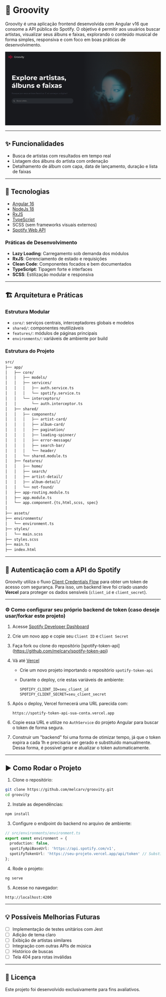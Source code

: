 # 🎵 Groovity

Groovity é uma aplicação frontend desenvolvida com Angular v16 que consome a API pública do Spotify. O objetivo é permitir aos usuários buscar artistas, visualizar seus álbuns e faixas, explorando o conteúdo musical de forma simples, responsiva e com foco em boas práticas de desenvolvimento.

![Página principal da aplicação](src/assets/image/screenshot.png)

---

## ✨ Funcionalidades

- Busca de artistas com resultados em tempo real
- Listagem dos álbuns do artista com ordenação
- Detalhamento de álbum com capa, data de lançamento, duração e lista de faixas

---

## 🧰 Tecnologias

- [Angular 16](https://angular.io/)
- [NodeJs 18](https://nodejs.org/pt)
- [RxJS](https://rxjs.dev/)
- [TypeScript](https://www.typescriptlang.org/)
- SCSS (sem frameworks visuais externos)
- [Spotify Web API](https://developer.spotify.com/documentation/web-api/)

### Práticas de Desenvolvimento
- **Lazy Loading**: Carregamento sob demanda dos módulos
- **RxJS**: Gerenciamento de estado e requisições
- **Clean Code**: Componentes focados e bem documentados
- **TypeScript**: Tipagem forte e interfaces
- **SCSS**: Estilização modular e responsiva

---

## 🏗️ Arquitetura e Práticas

### Estrutura Modular
- `core/`: serviços centrais, interceptadores globais e modelos
- `shared/`: componentes reutilizáveis
- `features/`: módulos de páginas principais
- `environments/`: variáveis de ambiente por build

### Estrutura do Projeto
```txt
src/
├── app/
│   ├── core/
│   │   ├── models/
│   │   ├── services/
│   │   │   ├── auth.service.ts
│   │   │   └── spotify.service.ts
│   │   └── interceptors/
│   │       └── auth.interceptor.ts
│   ├── shared/
│   │   ├── components/
│   │   │   ├── artist-card/
│   │   │   ├── album-card/
│   │   │   ├── pagination/
│   │   │   ├── loading-spinner/
│   │   │   ├── error-message/
│   │   │   ├── search-bar/
│   │   │   └── header/
│   │   └── shared.module.ts
│   ├── features/
│   │   ├── home/
│   │   ├── search/
│   │   ├── artist-detail/
│   │   ├── album-detail/
│   │   └── not-found/
│   ├── app-routing.module.ts
│   ├── app.module.ts
│   └── app.component.{ts,html,scss, spec}
│
├── assets/
├── environments/
│   └── environment.ts
├── styles/
│   └── main.scss
├── styles.scss
├── main.ts
├── index.html
```

---

## 🔐 Autenticação com a API do Spotify

Groovity utiliza o fluxo [Client Credentials Flow](https://developer.spotify.com/documentation/web-api/tutorials/client-credentials-flow) para obter um token de acesso com segurança. Para isso, um backend leve foi criado usando **Vercel** para proteger os dados sensíveis (`client_id` e `client_secret`).

---

### ⚙️ Como configurar seu próprio backend de token (caso deseje usar/forkar este projeto)

1. Acesse [Spotify Developer Dashboard](https://developer.spotify.com/dashboard)
2. Crie um novo app e copie seu `Client ID` e `Client Secret`
3. Faça fork ou clone do repositório [spotify-token-api] (https://github.com/melcarv/spotify-token-api)
4. Vá até [Vercel](https://vercel.com)
   - Crie um novo projeto importando o repositório `spotify-token-api`
   - Durante o deploy, crie estas variáveis de ambiente:

     ```
     SPOTIFY_CLIENT_ID=seu_client_id
     SPOTIFY_CLIENT_SECRET=seu_client_secret
     ```

5. Após o deploy, Vercel fornecerá uma URL parecida com:

   ```
   https://spotify-token-api-sua-conta.vercel.app
   ```

6. Copie essa URL e utilize no `AuthService` do projeto Angular para buscar o token de forma segura.

7. Construir um "backend" foi uma forma de otimizar tempo, já que o token expira a cada 1h e precisaria ser gerado e substituido manualmente. Dessa forma, é possivel gerar e atualizar o token automaticamente.

---

## ▶️ Como Rodar o Projeto

1. Clone o repositório:
```bash
git clone https://github.com/melcarv/groovity.git
cd groovity
```

2. Instale as dependências:
```bash
npm install
```

3. Configure o endpoint do backend no arquivo de ambiente:
```ts
// src/environments/environment.ts
export const environment = {
  production: false,
  spotifyApiBaseUrl: 'https://api.spotify.com/v1',
  spotifyTokenUrl: 'https://seu-projeto.vercel.app/api/token' // Substitua pelo seu e inclua manualmente o caminho /api/token. Ao escrever essa Url no navegador, ela deve retornar o objeto com seu token. Aí sim, estará pronto para ser usado.
};
```

4. Rode o projeto:
```bash
ng serve
```

5. Acesse no navegador:
```
http://localhost:4200
```

---

## 💡 Possíveis Melhorias Futuras

- [ ] Implementação de testes unitários com Jest
- [ ] Adição de tema claro
- [ ] Exibição de artistas similares
- [ ] Integração com outras APIs de música
- [ ] Histórico de buscas
- [ ] Tela 404 para rotas inválidas

---

## 📜 Licença

Este projeto foi desenvolvido exclusivamente para fins avaliativos.

